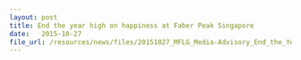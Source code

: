 ```yaml
---
layout: post
title: End the year high on happiness at Faber Peak Singapore
date:   2015-10-27
file_url: /resources/news/files/20151027_MFLG_Media-Advisory_End_the_Year_High_on_Happiness_at_Faber_Peak_Singapore.pdf
---
```

